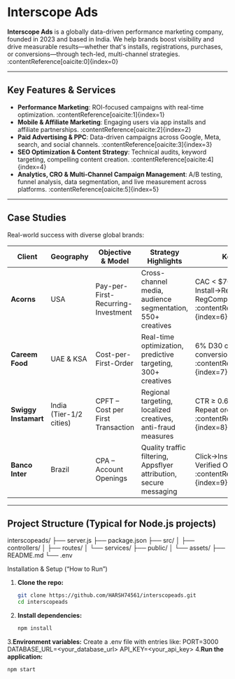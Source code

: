 # Interscope Ads

**Interscope Ads** is a globally data-driven performance marketing company, founded in 2023 and based in India. We help brands boost visibility and drive measurable results—whether that's installs, registrations, purchases, or conversions—through tech-led, multi-channel strategies. :contentReference[oaicite:0]{index=0}

---

##  Key Features & Services

- **Performance Marketing**: ROI-focused campaigns with real-time optimization. :contentReference[oaicite:1]{index=1}  
- **Mobile & Affiliate Marketing**: Engaging users via app installs and affiliate partnerships. :contentReference[oaicite:2]{index=2}  
- **Paid Advertising & PPC**: Data-driven campaigns across Google, Meta, search, and social channels. :contentReference[oaicite:3]{index=3}  
- **SEO Optimization & Content Strategy**: Technical audits, keyword targeting, compelling content creation. :contentReference[oaicite:4]{index=4}  
- **Analytics, CRO & Multi-Channel Campaign Management**: A/B testing, funnel analysis, data segmentation, and live measurement across platforms. :contentReference[oaicite:5]{index=5}  

---

##  Case Studies

Real-world success with diverse global brands:

| Client           | Geography          | Objective & Model               | Strategy Highlights                                      | Key Results                                 |
|------------------|--------------------|----------------------------------|----------------------------------------------------------|---------------------------------------------|
| **Acorns**        | USA                | Pay-per-First-Recurring-Investment | Cross-channel media, audience segmentation, 550+ creatives | CAC < $70; Install→RegComp: 13–15%; RegComp→FRIRT: 72–75% :contentReference[oaicite:6]{index=6} |
| **Careem Food**   | UAE & KSA          | Cost-per-First-Order             | Real-time optimization, predictive targeting, 300+ creatives | 6% D30 order cohort conversion; AOV $40–$50 :contentReference[oaicite:7]{index=7} |
| **Swiggy Instamart** | India (Tier-1/2 cities) | CPFT – Cost per First Transaction | Regional targeting, localized creatives, anti-fraud measures | CTR ≥ 0.6%; AOV ₹225; Repeat orders M0: 22% :contentReference[oaicite:8]{index=8} |
| **Banco Inter**   | Brazil             | CPA – Account Openings            | Quality traffic filtering, Appsflyer attribution, secure messaging | Click→Install CVR ≥ 0.10%; Verified Opening Rate: 1.2% :contentReference[oaicite:9]{index=9} |

---

##  Project Structure (Typical for Node.js projects)
interscopeads/
├── server.js
├── package.json
├── src/
│ ├── controllers/
│ ├── routes/
│ └── services/
├── public/
│ └── assets/
├── README.md
└── .env

Installation & Setup (“How to Run”)

1. **Clone the repo:**
   ```bash
   git clone https://github.com/HARSH74561/interscopeads.git
   cd interscopeads
2. **Install dependencies:**
   ```bash
   npm install
3.**Environment variables:**
     Create a .env file with entries like:
     PORT=3000
     DATABASE_URL=<your_database_url>
     API_KEY=<your_api_key>
4.**Run the application:**
  ```bash
  npm start
